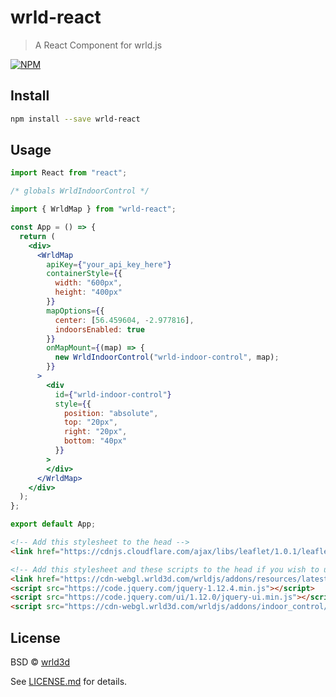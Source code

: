 # wrld-react

> A React Component for wrld.js

[![NPM](https://img.shields.io/npm/v/wrld-react.svg)](https://www.npmjs.com/package/wrld-react)

## Install

```bash
npm install --save wrld-react
```

## Usage

```jsx
import React from "react";

/* globals WrldIndoorControl */

import { WrldMap } from "wrld-react";

const App = () => {
  return (
    <div>
      <WrldMap
        apiKey={"your_api_key_here"}
        containerStyle={{
          width: "600px",
          height: "400px"
        }}
        mapOptions={{
          center: [56.459604, -2.977816],
          indoorsEnabled: true
        }}
        onMapMount={(map) => {
          new WrldIndoorControl("wrld-indoor-control", map);
        }}
      >
        <div
          id={"wrld-indoor-control"}
          style={{
            position: "absolute",
            top: "20px",
            right: "20px",
            bottom: "40px"
          }}
        >
        </div>
      </WrldMap>
    </div>
  );
};

export default App;
```

```html
<!-- Add this stylesheet to the head -->
<link href="https://cdnjs.cloudflare.com/ajax/libs/leaflet/1.0.1/leaflet.css" rel="stylesheet"/>

<!-- Add this stylesheet and these scripts to the head if you wish to use the WrldIndoorControl widget -->
<link href="https://cdn-webgl.wrld3d.com/wrldjs/addons/resources/latest/css/wrld.css" rel="stylesheet"/>
<script src="https://code.jquery.com/jquery-1.12.4.min.js"></script>
<script src="https://code.jquery.com/ui/1.12.0/jquery-ui.min.js"></script>
<script src="https://cdn-webgl.wrld3d.com/wrldjs/addons/indoor_control/latest/indoor_control.js"></script>
```

## License

BSD © [wrld3d](https://github.com/wrld3d)

See [LICENSE.md](LICENSE.md) for details.

